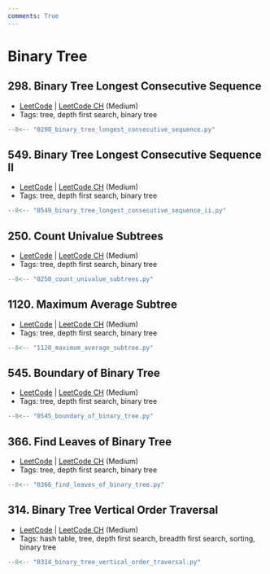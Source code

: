 ```yaml
---
comments: True
---
```


# Binary Tree

## 298. Binary Tree Longest Consecutive Sequence

-   [LeetCode](https://leetcode.com/problems/binary-tree-longest-consecutive-sequence/) | [LeetCode CH](https://leetcode.cn/problems/binary-tree-longest-consecutive-sequence/) (Medium)
-   Tags: tree, depth first search, binary tree

```python title="298. Binary Tree Longest Consecutive Sequence"
--8<-- "0298_binary_tree_longest_consecutive_sequence.py"
```

## 549. Binary Tree Longest Consecutive Sequence II

-   [LeetCode](https://leetcode.com/problems/binary-tree-longest-consecutive-sequence-ii/) | [LeetCode CH](https://leetcode.cn/problems/binary-tree-longest-consecutive-sequence-ii/) (Medium)
-   Tags: tree, depth first search, binary tree

```python title="549. Binary Tree Longest Consecutive Sequence II"
--8<-- "0549_binary_tree_longest_consecutive_sequence_ii.py"
```

## 250. Count Univalue Subtrees

-   [LeetCode](https://leetcode.com/problems/count-univalue-subtrees/) | [LeetCode CH](https://leetcode.cn/problems/count-univalue-subtrees/) (Medium)
-   Tags: tree, depth first search, binary tree

```python title="250. Count Univalue Subtrees"
--8<-- "0250_count_univalue_subtrees.py"
```

## 1120. Maximum Average Subtree

-   [LeetCode](https://leetcode.com/problems/maximum-average-subtree/) | [LeetCode CH](https://leetcode.cn/problems/maximum-average-subtree/) (Medium)
-   Tags: tree, depth first search, binary tree

```python title="1120. Maximum Average Subtree"
--8<-- "1120_maximum_average_subtree.py"
```

## 545. Boundary of Binary Tree

-   [LeetCode](https://leetcode.com/problems/boundary-of-binary-tree/) | [LeetCode CH](https://leetcode.cn/problems/boundary-of-binary-tree/) (Medium)
-   Tags: tree, depth first search, binary tree

```python title="545. Boundary of Binary Tree"
--8<-- "0545_boundary_of_binary_tree.py"
```

## 366. Find Leaves of Binary Tree

-   [LeetCode](https://leetcode.com/problems/find-leaves-of-binary-tree/) | [LeetCode CH](https://leetcode.cn/problems/find-leaves-of-binary-tree/) (Medium)
-   Tags: tree, depth first search, binary tree

```python title="366. Find Leaves of Binary Tree"
--8<-- "0366_find_leaves_of_binary_tree.py"
```

## 314. Binary Tree Vertical Order Traversal

-   [LeetCode](https://leetcode.com/problems/binary-tree-vertical-order-traversal/) | [LeetCode CH](https://leetcode.cn/problems/binary-tree-vertical-order-traversal/) (Medium)
-   Tags: hash table, tree, depth first search, breadth first search, sorting, binary tree

```python title="314. Binary Tree Vertical Order Traversal"
--8<-- "0314_binary_tree_vertical_order_traversal.py"
```
